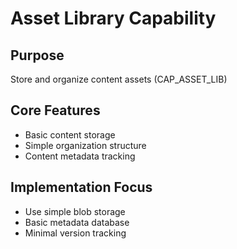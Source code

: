 # Asset Library Capability

## Purpose
Store and organize content assets (CAP_ASSET_LIB)

## Core Features
- Basic content storage
- Simple organization structure
- Content metadata tracking

## Implementation Focus
- Use simple blob storage
- Basic metadata database
- Minimal version tracking